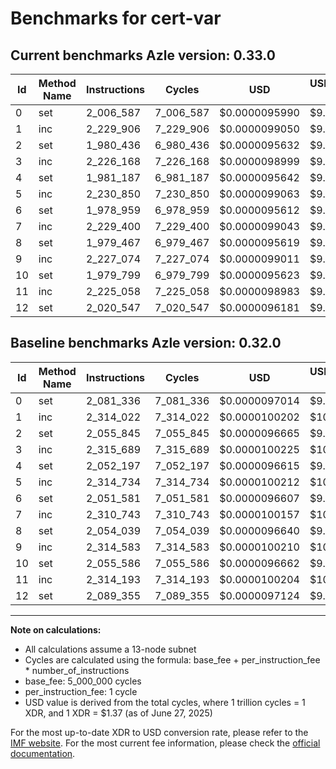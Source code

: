 # Benchmarks for cert-var

## Current benchmarks Azle version: 0.33.0
| Id | Method Name | Instructions | Cycles | USD | USD/Million Calls | Change |
|-----------|-------------|------------|--------|-----|--------------|-------|
| 0 | set | 2_006_587 | 7_006_587 | $0.0000095990 | $9.59 | <font color="green">-74_749</font> |
| 1 | inc | 2_229_906 | 7_229_906 | $0.0000099050 | $9.90 | <font color="green">-84_116</font> |
| 2 | set | 1_980_436 | 6_980_436 | $0.0000095632 | $9.56 | <font color="green">-75_409</font> |
| 3 | inc | 2_226_168 | 7_226_168 | $0.0000098999 | $9.89 | <font color="green">-89_521</font> |
| 4 | set | 1_981_187 | 6_981_187 | $0.0000095642 | $9.56 | <font color="green">-71_010</font> |
| 5 | inc | 2_230_850 | 7_230_850 | $0.0000099063 | $9.90 | <font color="green">-83_884</font> |
| 6 | set | 1_978_959 | 6_978_959 | $0.0000095612 | $9.56 | <font color="green">-72_622</font> |
| 7 | inc | 2_229_400 | 7_229_400 | $0.0000099043 | $9.90 | <font color="green">-81_343</font> |
| 8 | set | 1_979_467 | 6_979_467 | $0.0000095619 | $9.56 | <font color="green">-74_572</font> |
| 9 | inc | 2_227_074 | 7_227_074 | $0.0000099011 | $9.90 | <font color="green">-87_509</font> |
| 10 | set | 1_979_799 | 6_979_799 | $0.0000095623 | $9.56 | <font color="green">-75_787</font> |
| 11 | inc | 2_225_058 | 7_225_058 | $0.0000098983 | $9.89 | <font color="green">-89_135</font> |
| 12 | set | 2_020_547 | 7_020_547 | $0.0000096181 | $9.61 | <font color="green">-68_808</font> |

## Baseline benchmarks Azle version: 0.32.0
| Id | Method Name | Instructions | Cycles | USD | USD/Million Calls |
|-----------|-------------|------------|--------|-----|--------------|
| 0 | set | 2_081_336 | 7_081_336 | $0.0000097014 | $9.70 |
| 1 | inc | 2_314_022 | 7_314_022 | $0.0000100202 | $10.02 |
| 2 | set | 2_055_845 | 7_055_845 | $0.0000096665 | $9.66 |
| 3 | inc | 2_315_689 | 7_315_689 | $0.0000100225 | $10.02 |
| 4 | set | 2_052_197 | 7_052_197 | $0.0000096615 | $9.66 |
| 5 | inc | 2_314_734 | 7_314_734 | $0.0000100212 | $10.02 |
| 6 | set | 2_051_581 | 7_051_581 | $0.0000096607 | $9.66 |
| 7 | inc | 2_310_743 | 7_310_743 | $0.0000100157 | $10.01 |
| 8 | set | 2_054_039 | 7_054_039 | $0.0000096640 | $9.66 |
| 9 | inc | 2_314_583 | 7_314_583 | $0.0000100210 | $10.02 |
| 10 | set | 2_055_586 | 7_055_586 | $0.0000096662 | $9.66 |
| 11 | inc | 2_314_193 | 7_314_193 | $0.0000100204 | $10.02 |
| 12 | set | 2_089_355 | 7_089_355 | $0.0000097124 | $9.71 |



---

**Note on calculations:**
- All calculations assume a 13-node subnet
- Cycles are calculated using the formula: base_fee + per_instruction_fee \* number_of_instructions
- base_fee: 5_000_000 cycles
- per_instruction_fee: 1 cycle
- USD value is derived from the total cycles, where 1 trillion cycles = 1 XDR, and 1 XDR = $1.37 (as of June 27, 2025)

For the most up-to-date XDR to USD conversion rate, please refer to the [IMF website](https://www.imf.org/external/np/fin/data/rms_sdrv.aspx).
For the most current fee information, please check the [official documentation](https://internetcomputer.org/docs/references/cycles-cost-formulas).
